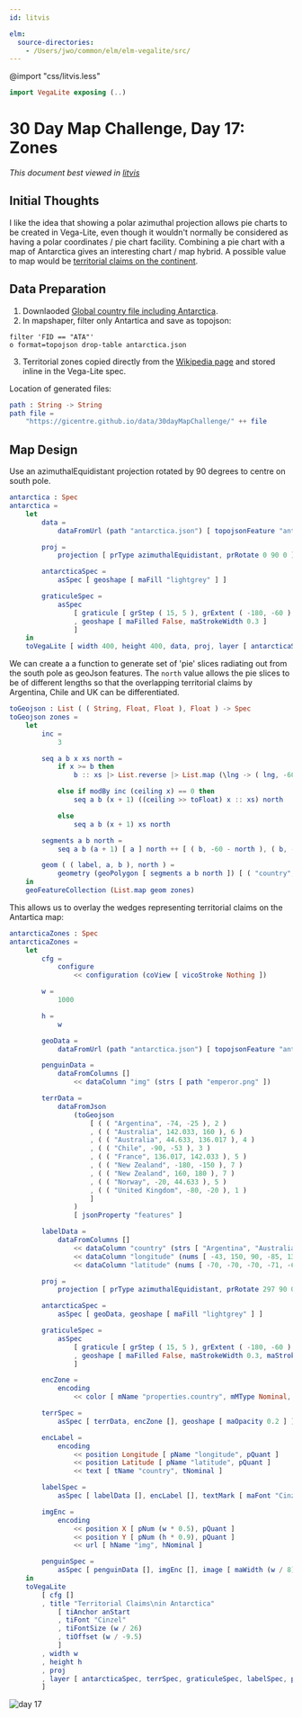 ```yaml
---
id: litvis

elm:
  source-directories:
    - /Users/jwo/common/elm/elm-vegalite/src/
---
```


@import "css/litvis.less"

```elm {l=hidden}
import VegaLite exposing (..)
```

# 30 Day Map Challenge, Day 17: Zones

_This document best viewed in [litvis](https://github.com/gicentre/litvis)_

## Initial Thoughts

I like the idea that showing a polar azimuthal projection allows pie charts to be created in Vega-Lite, even though it wouldn't normally be considered as having a polar coordinates / pie chart facility. Combining a pie chart with a map of Antarctica gives an interesting chart / map hybrid. A possible value to map would be [territorial claims on the continent](https://en.wikipedia.org/wiki/Territorial_claims_in_Antarctica).

## Data Preparation

1. Downlaoded [Global country file including Antarctica](https://github.com/johan/world.geo.json/blob/master/countries.geo.json).
2. In mapshaper, filter only Antartica and save as topojson:

```
filter 'FID == "ATA"'
o format=topojson drop-table antarctica.json
```

3. Territorial zones copied directly from the [Wikipedia page](https://en.wikipedia.org/wiki/Territorial_claims_in_Antarctica#Antarctic_territorial_claims) and stored inline in the Vega-Lite spec.

Location of generated files:

```elm {l}
path : String -> String
path file =
    "https://gicentre.github.io/data/30dayMapChallenge/" ++ file
```

## Map Design

Use an azimuthalEquidistant projection rotated by 90 degrees to centre on south pole.

```elm {v}
antarctica : Spec
antarctica =
    let
        data =
            dataFromUrl (path "antarctica.json") [ topojsonFeature "antarctica" ]

        proj =
            projection [ prType azimuthalEquidistant, prRotate 0 90 0 ]

        antarcticaSpec =
            asSpec [ geoshape [ maFill "lightgrey" ] ]

        graticuleSpec =
            asSpec
                [ graticule [ grStep ( 15, 5 ), grExtent ( -180, -60 ) ( 180, -90 ) ]
                , geoshape [ maFilled False, maStrokeWidth 0.3 ]
                ]
    in
    toVegaLite [ width 400, height 400, data, proj, layer [ antarcticaSpec, graticuleSpec ] ]
```

We can create a a function to generate set of 'pie' slices radiating out from the south pole as geoJson features. The `north` value allows the pie slices to be of different lengths so that the overlapping territorial claims by Argentina, Chile and UK can be differentiated.

```elm {l}
toGeojson : List ( ( String, Float, Float ), Float ) -> Spec
toGeojson zones =
    let
        inc =
            3

        seq a b x xs north =
            if x >= b then
                b :: xs |> List.reverse |> List.map (\lng -> ( lng, -60 - north ))

            else if modBy inc (ceiling x) == 0 then
                seq a b (x + 1) ((ceiling >> toFloat) x :: xs) north

            else
                seq a b (x + 1) xs north

        segments a b north =
            seq a b (a + 1) [ a ] north ++ [ ( b, -60 - north ), ( b, -90 ), ( a, -90 ) ]

        geom ( ( label, a, b ), north ) =
            geometry (geoPolygon [ segments a b north ]) [ ( "country", str label ) ]
    in
    geoFeatureCollection (List.map geom zones)
```

This allows us to overlay the wedges representing territorial claims on the Antartica map:

```elm {l v}
antarcticaZones : Spec
antarcticaZones =
    let
        cfg =
            configure
                << configuration (coView [ vicoStroke Nothing ])

        w =
            1000

        h =
            w

        geoData =
            dataFromUrl (path "antarctica.json") [ topojsonFeature "antarctica" ]

        penguinData =
            dataFromColumns []
                << dataColumn "img" (strs [ path "emperor.png" ])

        terrData =
            dataFromJson
                (toGeojson
                    [ ( ( "Argentina", -74, -25 ), 2 )
                    , ( ( "Australia", 142.033, 160 ), 6 )
                    , ( ( "Australia", 44.633, 136.017 ), 4 )
                    , ( ( "Chile", -90, -53 ), 3 )
                    , ( ( "France", 136.017, 142.033 ), 5 )
                    , ( ( "New Zealand", -180, -150 ), 7 )
                    , ( ( "New Zealand", 160, 180 ), 7 )
                    , ( ( "Norway", -20, 44.633 ), 5 )
                    , ( ( "United Kingdom", -80, -20 ), 1 )
                    ]
                )
                [ jsonProperty "features" ]

        labelData =
            dataFromColumns []
                << dataColumn "country" (strs [ "Argentina", "Australia", "Australia", "Chile", "France", "New Zealand", "Norway", "United Kingdom" ])
                << dataColumn "longitude" (nums [ -43, 150, 90, -85, 139.5, -177, 17, -23 ])
                << dataColumn "latitude" (nums [ -70, -70, -70, -71, -69, -74, -74, -67 ])

        proj =
            projection [ prType azimuthalEquidistant, prRotate 297 90 0 ]

        antarcticaSpec =
            asSpec [ geoData, geoshape [ maFill "lightgrey" ] ]

        graticuleSpec =
            asSpec
                [ graticule [ grStep ( 15, 5 ), grExtent ( -180, -60 ) ( 180, -90 ) ]
                , geoshape [ maFilled False, maStrokeWidth 0.3, maStroke "white" ]
                ]

        encZone =
            encoding
                << color [ mName "properties.country", mMType Nominal, mLegend [] ]

        terrSpec =
            asSpec [ terrData, encZone [], geoshape [ maOpacity 0.2 ] ]

        encLabel =
            encoding
                << position Longitude [ pName "longitude", pQuant ]
                << position Latitude [ pName "latitude", pQuant ]
                << text [ tName "country", tNominal ]

        labelSpec =
            asSpec [ labelData [], encLabel [], textMark [ maFont "Cinzel", maFontSize (w / 50) ] ]

        imgEnc =
            encoding
                << position X [ pNum (w * 0.5), pQuant ]
                << position Y [ pNum (h * 0.9), pQuant ]
                << url [ hName "img", hNominal ]

        penguinSpec =
            asSpec [ penguinData [], imgEnc [], image [ maWidth (w / 8), maHeight (h / 8) ] ]
    in
    toVegaLite
        [ cfg []
        , title "Territorial Claims\nin Antarctica"
            [ tiAnchor anStart
            , tiFont "Cinzel"
            , tiFontSize (w / 26)
            , tiOffset (w / -9.5)
            ]
        , width w
        , height h
        , proj
        , layer [ antarcticaSpec, terrSpec, graticuleSpec, labelSpec, penguinSpec ]
        ]
```

![day 17](images/day17.jpg)
